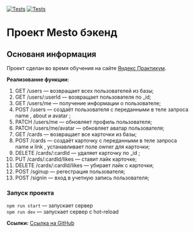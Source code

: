 [![Tests](../../actions/workflows/tests-13-sprint.yml/badge.svg)](../../actions/workflows/tests-13-sprint.yml) [![Tests](../../actions/workflows/tests-14-sprint.yml/badge.svg)](../../actions/workflows/tests-14-sprint.yml)
# Проект Mesto бэкенд


## Основаня информация
Проект сделан во время обучения на сайте [Яндекс Практикум](https://practicum.yandex.ru/).

**Реализованне функции:**
1. GET /users — возвращает всех пользователей из базы;
2. GET /users/:userId — возвращает пользователя по _id;
3. GET /users/me — получение информации о пользователе;
3. POST /users — создаёт пользователя с переданными в теле запроса name , about и avatar ;
4. PATCH /users/me — обновляет профиль пользователя;
5. PATCH /users/me/avatar — обновляет аватар пользователя;
6. GET /cards — возвращает все карточки из базы;
7. POST /cards — создаёт карточку с переданными в теле запроса name и link , устанавливает поле owner для
   карточки;
8. DELETE /cards/:cardId — удаляет карточку по _id ;
9. PUT /cards/:cardId/likes — ставит лайк карточке;
10. DELETE /cards/:cardId/likes — убирает лайк с карточки;
11. POST /sginup — регестрация пользователя;
12. POST /signin — вход в учетную запись пользователя;

### Запуск проекта

`npm run start` — запускает сервер   
`npm run dev` — запускает сервер с hot-reload

**Ссылки:**
[Ссылка на GitHub](https://github.com/valvdov/express-mesto-gha)


